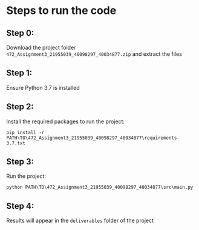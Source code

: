 # Steps to run the code

## Step 0:
Download the project folder `472_Assignment3_21955039_40098297_40034877.zip` and extract the files

## Step 1:
Ensure Python 3.7 is installed

## Step 2:
Install the required packages to run the project:
``` 
pip install -r PATH\TO\472_Assignment3_21955039_40098297_40034877\requirements-3.7.txt
``` 

## Step 3:
Run the project:
```
python PATH\TO\472_Assignment3_21955039_40098297_40034877\src\main.py
```

## Step 4:
Results will appear in the `deliverables` folder of the project
